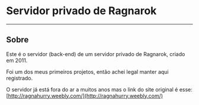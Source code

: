 # Servidor privado de Ragnarok

---

## Sobre

Este é o servidor (back-end) de um servidor privado de Ragnarok, criado em 2011.

Foi um dos meus primeiros projetos, então achei legal manter aqui registrado.

O servidor já está fora do ar a muitos anos mas o link do site original é esse: [http://ragnahurry.weebly.com/](http://ragnahurry.weebly.com/)
